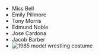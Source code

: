 * Miss Bell
* Emily Pillmore
* Tony Morris
* Edmund Noble
* Jose Cardona
* Jacob Barber
* ![1985 model wrestling costume](https://i.imgur.com/Ue1BV53.jpg)